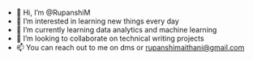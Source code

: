 - 👋 Hi, I’m @RupanshiM
- 👀 I’m interested in learning new things every day
- 🌱 I’m currently learning data analytics and machine learning
- 💞️ I’m looking to collaborate on technical writing projects
- 📫 You can reach out to me on dms or rupanshimaithani@gmail.com

<!---
RupanshiM/RupanshiM is a ✨ special ✨ repository because its `README.md` (this file) appears on your GitHub profile.
You can click the Preview link to take a look at your changes.
--->
